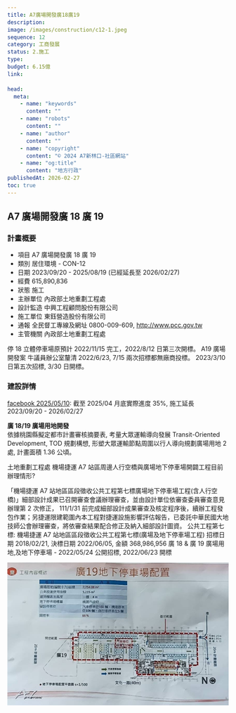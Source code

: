 ```yaml
---
title: A7廣場開發廣18廣19
description:
image: /images/construction/c12-1.jpeg
sequence: 12
category: 工商發展
status: 2.施工
type:
budget: 6.15億
link:

head:
  meta:
    - name: "keywords"
      content: ""
    - name: "robots"
      content: ""
    - name: "author"
      content: ""
    - name: "copyright"
      content: "© 2024 A7新林口-社區網站"
    - name: "og:title"
      content: "地方行政"
publishedAt: 2026-02-27
toc: true
---
```


## A7 廣場開發廣 18 廣 19

### 計畫概要

- 項目 A7 廣場開發廣 18 廣 19
- 類別 居住環境 - CON-12
- 日期 2023/09/20 - 2025/08/19 (已經延長至 2026/02/27)
- 經費 615,890,836
- 狀態 施工
- 主辦單位 內政部土地重劃工程處
- 設計監造 中興工程顧問股份有限公司
- 施工單位 東鈺營造股份有限公司
- 通報 全民督工專線及網址 0800-009-609, http://www.pcc.gov.tw
- 主管機關 內政部土地重劃工程處

停 18 立體停車場原預計 2022/11/15 完工，2022/8/12 日第三次開標。 A19 廣場開發案 牛議員辦公室釐清 2022/6/23, 7/15 兩次招標都無廠商投標。 2023/3/10 日第五次招標, 3/30 日開標。

### 建設詳情

<a href="https://www.facebook.com/share/p/1Y1huFsSB8/">facebook 2025/05/10</a>: 截至 2025/04 月底實際進度 35%, 施工延長 2023/09/20 - 2026/02/27

**廣 18/19 廣場用地開發**  
依據桃園縣擬定都市計畫審核摘要表, 考量大眾運輸導向發展 Transit-Oriented Development, TOD 規劃構想, 形塑大眾運輸節點周圍以行人導向規劃廣場用地 2 處, 計畫面積 1.36 公頃。

土地重劃工程處 機場捷運 A7 站區周邊人行空橋與廣場地下停車場開闢工程目前辦理情形?

「機場捷運 A7 站地區區段徵收公共工程第七標廣場地下停車場工程(含人行空橋)」細部設計成果已召開審查會議辦理審查，並由設計單位依審查委員審查意見辦理第 2 次修正， 111/1/31 前完成細部設計成果審查及核定程序後，續辦工程發包作業；另捷運限建範圍內本工程對捷運設施影響評估報告，已委託中華民國大地技師公會辦理審查，將依審查結果配合修正及納入細部設計圖資。
公共工程第七標: 機場捷運 A7 站地區區段徵收公共工程第七標(廣場及地下停車場工程) 招標日期 2018/02/21, 決標日期 2022/06/05, 金額 368,986,956
廣 18 & 廣 19 廣場用地,及地下停車場 - 2022/05/24 公開招標, 2022/06/23 開標

![c12-1.jpeg](/images/construction/c12-1.jpeg)
